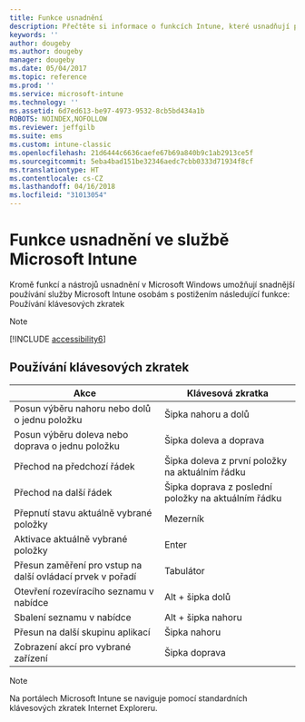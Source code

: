 ```yaml
---
title: Funkce usnadnění
description: Přečtěte si informace o funkcích Intune, které usnadňují používání osobám s postižením.
keywords: ''
author: dougeby
ms.author: dougeby
manager: dougeby
ms.date: 05/04/2017
ms.topic: reference
ms.prod: ''
ms.service: microsoft-intune
ms.technology: ''
ms.assetid: 6d7ed613-be97-4973-9532-8cb5bd434a1b
ROBOTS: NOINDEX,NOFOLLOW
ms.reviewer: jeffgilb
ms.suite: ems
ms.custom: intune-classic
ms.openlocfilehash: 21d6444c6636caefe67b69a840b9c1ab2913ce5f
ms.sourcegitcommit: 5eba4bad151be32346aedc7cbb0333d71934f8cf
ms.translationtype: HT
ms.contentlocale: cs-CZ
ms.lasthandoff: 04/16/2018
ms.locfileid: "31013054"
---
```

# <a name="accessibility-features-of-microsoft-intune"></a>Funkce usnadnění ve službě Microsoft Intune
Kromě funkcí a nástrojů usnadnění v Microsoft Windows umožňují snadnější používání služby Microsoft Intune osobám s postižením následující funkce: Používání klávesových zkratek

> [!NOTE]
> [!INCLUDE [accessibility6](./includes/accessibility6_md.md)]

## <a name="using-keyboard-shortcuts"></a>Používání klávesových zkratek

|                        Akce                         |            Klávesová zkratka             |
|-----------------------------------------------------------|---------------------------------------------------|
|          Posun výběru nahoru nebo dolů o jednu položku          |                 Šipka nahoru a dolů                 |
|        Posun výběru doleva nebo doprava o jednu položku         |               Šipka doleva a doprava                |
|                 Přechod na předchozí řádek                  | Šipka doleva z první položky na aktuálním řádku |
|                   Přechod na další řádek                    | Šipka doprava z poslední položky na aktuálním řádku |
|      Přepnutí stavu aktuálně vybrané položky      |                     Mezerník                      |
|           Aktivace aktuálně vybrané položky            |                       Enter                       |
| Přesun zaměření pro vstup na další ovládací prvek v pořadí |                        Tabulátor                        |
|             Otevření rozevíracího seznamu v nabídce             |                 Alt + šipka dolů                  |
|                Sbalení seznamu v nabídce                |                  Alt + šipka nahoru                   |
|            Přesun na další skupinu aplikací             |                     Šipka nahoru                      |
|         Zobrazení akcí pro vybrané zařízení         |                    Šipka doprava                    |

> [!NOTE]
> Na portálech Microsoft Intune se naviguje pomocí standardních klávesových zkratek Internet Exploreru.
